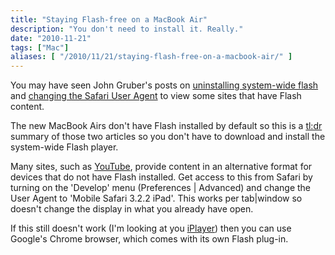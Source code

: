 ```yaml
---
title: "Staying Flash-free on a MacBook Air"
description: "You don't need to install it. Really."
date: "2010-11-21"
tags: ["Mac"]
aliases: [ "/2010/11/21/staying-flash-free-on-a-macbook-air/" ]
---
```


You may have seen John Gruber's posts on
[uninstalling system-wide flash](http://daringfireball.net/2010/11/flash_free_and_cheating_with_google_chrome)
and
[changing the Safari User Agent](http://daringfireball.net/2010/11/masquerading_as_mobile_safari)
to view some sites that have Flash content.

The new MacBook Airs don't have Flash installed by default so this is a
[tl:dr](http://en.wikipedia.org/wiki/Wikipedia:Too_long;_didn%27t_read) summary
of those two articles so you don't have to download and install the system-wide
Flash player.

Many sites, such as [YouTube](http://youtube.com), provide content in an
alternative format for devices that do not have Flash installed. Get access to
this from Safari by turning on the 'Develop' menu (Preferences | Advanced) and
change the User Agent to 'Mobile Safari 3.2.2 iPad'. This works per tab|window
so doesn't change the display in what you already have open.

If this still doesn't work (I'm looking at you
[iPlayer](http://www.bbc.co.uk/iplayer/)) then you can use Google's Chrome
browser, which comes with its own Flash plug-in.
